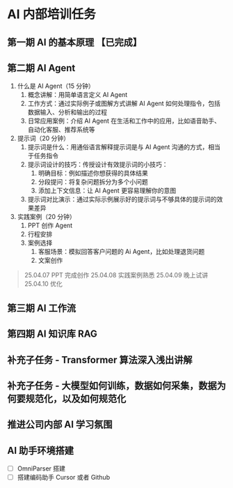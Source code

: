 # AI 内部培训任务

## 第一期 AI 的基本原理 【已完成】

## 第二期 AI Agent

1. 什么是 AI Agent（15 分钟）
   1. 概念讲解：用简单语言定义 AI Agent
   2. 工作方式：通过实际例子或图解方式讲解 AI Agent 如何处理指令，包括数据输入、分析和输出的过程
   3. 日常应用案例：介绍 AI Agent 在生活和工作中的应用，比如语音助手、自动化客服、推荐系统等
2. 提示词（20 分钟）
   1. 提示词是什么：用通俗语言解释提示词是与 AI Agent 沟通的方式，相当于任务指令
   2. 提示词设计的技巧：传授设计有效提示词的小技巧：
      1. 明确目标：例如描述你想获得的具体结果
      2. 分段提问：将复杂问题拆分为多个小问题
      3. 添加上下文信息：让 AI Agent 更容易理解你的意图
   3. 提示词对比演示：通过实际示例展示好的提示词与不够具体的提示词的效果差异
3. 实践案例（20 分钟）
   1. PPT 创作 Agent
   2. 行程安排
   3. 案例选择
      1. 客服场景：模拟回答客户问题的 Ai Agent，比如处理退货问题
      2. 文案创作

> 25.04.07 PPT 完成创作
> 25.04.08 实践案例熟悉
> 25.04.09 晚上试讲
> 25.04.10 优化

## 第三期 AI 工作流

## 第四期 AI 知识库 RAG

## 补充子任务 - Transformer 算法深入浅出讲解

## 补充子任务 - 大模型如何训练，数据如何采集，数据为何要规范化，以及如何规范化

## 推进公司内部 AI 学习氛围

## AI 助手环境搭建

- [ ] OmniParser 搭建
- [ ] 搭建编码助手 Cursor 或者 Github
